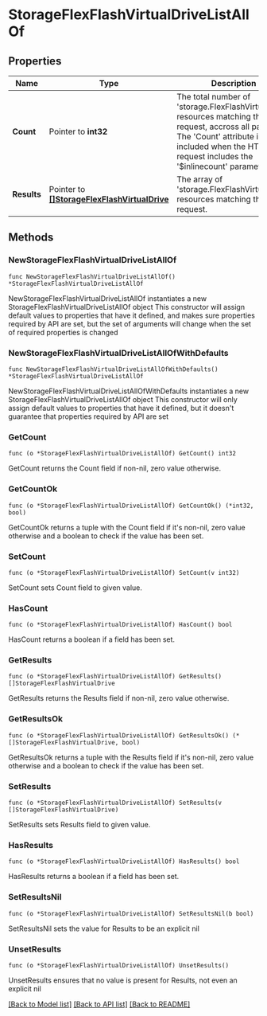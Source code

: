 # StorageFlexFlashVirtualDriveListAllOf

## Properties

Name | Type | Description | Notes
------------ | ------------- | ------------- | -------------
**Count** | Pointer to **int32** | The total number of &#39;storage.FlexFlashVirtualDrive&#39; resources matching the request, accross all pages. The &#39;Count&#39; attribute is included when the HTTP GET request includes the &#39;$inlinecount&#39; parameter. | [optional] 
**Results** | Pointer to [**[]StorageFlexFlashVirtualDrive**](StorageFlexFlashVirtualDrive.md) | The array of &#39;storage.FlexFlashVirtualDrive&#39; resources matching the request. | [optional] 

## Methods

### NewStorageFlexFlashVirtualDriveListAllOf

`func NewStorageFlexFlashVirtualDriveListAllOf() *StorageFlexFlashVirtualDriveListAllOf`

NewStorageFlexFlashVirtualDriveListAllOf instantiates a new StorageFlexFlashVirtualDriveListAllOf object
This constructor will assign default values to properties that have it defined,
and makes sure properties required by API are set, but the set of arguments
will change when the set of required properties is changed

### NewStorageFlexFlashVirtualDriveListAllOfWithDefaults

`func NewStorageFlexFlashVirtualDriveListAllOfWithDefaults() *StorageFlexFlashVirtualDriveListAllOf`

NewStorageFlexFlashVirtualDriveListAllOfWithDefaults instantiates a new StorageFlexFlashVirtualDriveListAllOf object
This constructor will only assign default values to properties that have it defined,
but it doesn't guarantee that properties required by API are set

### GetCount

`func (o *StorageFlexFlashVirtualDriveListAllOf) GetCount() int32`

GetCount returns the Count field if non-nil, zero value otherwise.

### GetCountOk

`func (o *StorageFlexFlashVirtualDriveListAllOf) GetCountOk() (*int32, bool)`

GetCountOk returns a tuple with the Count field if it's non-nil, zero value otherwise
and a boolean to check if the value has been set.

### SetCount

`func (o *StorageFlexFlashVirtualDriveListAllOf) SetCount(v int32)`

SetCount sets Count field to given value.

### HasCount

`func (o *StorageFlexFlashVirtualDriveListAllOf) HasCount() bool`

HasCount returns a boolean if a field has been set.

### GetResults

`func (o *StorageFlexFlashVirtualDriveListAllOf) GetResults() []StorageFlexFlashVirtualDrive`

GetResults returns the Results field if non-nil, zero value otherwise.

### GetResultsOk

`func (o *StorageFlexFlashVirtualDriveListAllOf) GetResultsOk() (*[]StorageFlexFlashVirtualDrive, bool)`

GetResultsOk returns a tuple with the Results field if it's non-nil, zero value otherwise
and a boolean to check if the value has been set.

### SetResults

`func (o *StorageFlexFlashVirtualDriveListAllOf) SetResults(v []StorageFlexFlashVirtualDrive)`

SetResults sets Results field to given value.

### HasResults

`func (o *StorageFlexFlashVirtualDriveListAllOf) HasResults() bool`

HasResults returns a boolean if a field has been set.

### SetResultsNil

`func (o *StorageFlexFlashVirtualDriveListAllOf) SetResultsNil(b bool)`

 SetResultsNil sets the value for Results to be an explicit nil

### UnsetResults
`func (o *StorageFlexFlashVirtualDriveListAllOf) UnsetResults()`

UnsetResults ensures that no value is present for Results, not even an explicit nil

[[Back to Model list]](../README.md#documentation-for-models) [[Back to API list]](../README.md#documentation-for-api-endpoints) [[Back to README]](../README.md)


